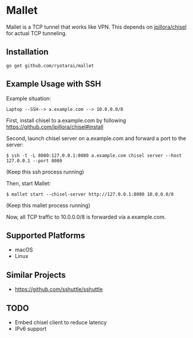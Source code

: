 # Mallet

Mallet is a TCP tunnel that works like VPN. This depends on [jpillora/chisel](https://github.com/jpillora/chisel) for actual TCP tunneling.

## Installation

```
go get github.com/ryotarai/mallet
```

## Example Usage with SSH

Example situation:

```
Laptop --SSH--> a.example.com --> 10.0.0.0/8
```

First, install chisel to a.example.com by following https://github.com/jpillora/chisel#install

Second, launch chisel server on a.example.com and forward a port to the server:

```
$ ssh -t -L 8080:127.0.0.1:8080 a.example.com chisel server --host 127.0.0.1 --port 8080
```
(Keep this ssh process running)

Then, start Mallet:

```
$ mallet start --chisel-server http://127.0.0.1:8080 10.0.0.0/8
```
(Keep this mallet process running)

Now, all TCP traffic to 10.0.0.0/8 is forwarded via a.example.com.

## Supported Platforms

- macOS
- Linux

## Similar Projects

- https://github.com/sshuttle/sshuttle

## TODO

- Embed chisel client to reduce latency
- IPv6 support
